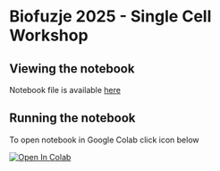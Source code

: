 # Biofuzje 2025 - Single Cell Workshop

## Viewing the notebook

Notebook file is available [here](Biofuzje_2025_single_cell_student.ipynb)

## Running the notebook

To open notebook in Google Colab click icon below

<a target="_blank" href="https://colab.research.google.com/drive/1P7jha2Voe8WfTymjfN8Lp7iPQ_KPXuEc?usp=sharing">
  <img src="https://colab.research.google.com/assets/colab-badge.svg" alt="Open In Colab"/>
</a>
